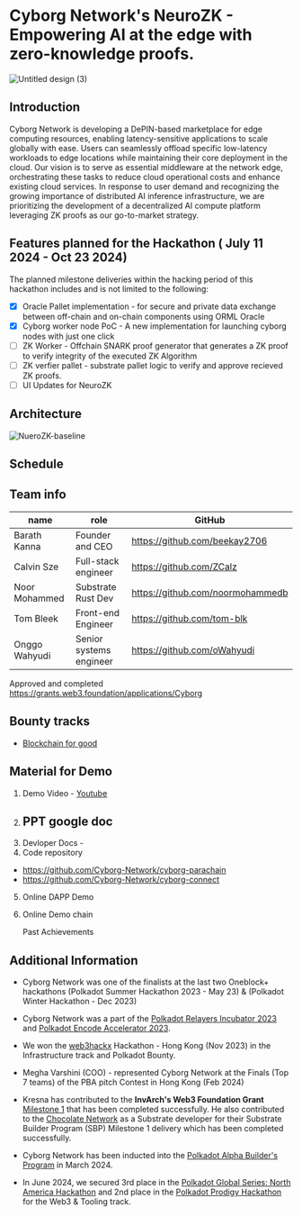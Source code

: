 # Cyborg Network's NeuroZK - Empowering AI at the edge with zero-knowledge proofs.

![Untitled design (3)](https://github.com/user-attachments/assets/11a20dd5-4dbf-4ee5-b99a-b99a4c56ae27)


## Introduction
Cyborg Network is developing a DePIN-based marketplace for edge computing resources, enabling latency-sensitive applications to scale globally with ease. Users can seamlessly offload specific low-latency workloads to edge locations while maintaining their core deployment in the cloud. Our vision is to serve as essential middleware at the network edge, orchestrating these tasks to reduce cloud operational costs and enhance existing cloud services. In response to user demand and recognizing the growing importance of distributed AI inference infrastructure, we are prioritizing the development of a decentralized AI compute platform leveraging ZK proofs as our go-to-market strategy.

## Features planned for the Hackathon ( July 11 2024 - Oct 23 2024)
The planned milestone deliveries within the hacking period of this hackathon includes and is not limited to the following:
- [X] Oracle Pallet implementation - for secure and private data exchange between off-chain and on-chain components using ORML Oracle
- [X] Cyborg worker node PoC - A new implementation for launching cyborg nodes with just one click
- [ ] ZK Worker - Offchain SNARK proof generator that generates a ZK proof to verify integrity of the executed ZK Algorithm
- [ ] ZK verfier pallet - substrate pallet logic to verify and approve recieved ZK proofs.
- [ ] UI Updates for NeuroZK

## Architecture

![NueroZK-baseline](https://github.com/user-attachments/assets/d7d73cc1-a045-4fab-a7f1-b3affd32e692)

## Schedule

## Team info
| name         | role         | GitHub |
| ----------- | ----------- | -----------  |
|   Barath Kanna |Founder and CEO  |  https://github.com/beekay2706  |
|   Calvin Sze  | Full-stack engineer  |  https://github.com/ZCalz  |
|   Noor Mohammed  | Substrate Rust Dev | https://github.com/noormohammedb |
|   Tom Bleek | Front-end Engineer     |  https://github.com/tom-blk  |
|   Onggo Wahyudi   | Senior systems engineer  |  https://github.com/oWahyudi  |

Approved and completed https://grants.web3.foundation/applications/Cyborg

##  Bounty tracks 
 - [Blockchain for good](https://dorahacks.io/hackathon/polkadot-2024-singapore/bounties-details#blockchain-for-good)

## Material for Demo
1. Demo Video - [Youtube]()
2. PPT google doc 
    -
3. Devloper Docs - 
4. Code repository
- https://github.com/Cyborg-Network/cyborg-parachain
- https://github.com/Cyborg-Network/cyborg-connect
    
5. Online DAPP Demo 
6. Online Demo chain

    Past Achievements

##  Additional Information

- Cyborg Network was one of the finalists at the last two Oneblock+ hackathons (Polkadot Summer Hackathon 2023 - May 23) & (Polkadot Winter Hackathon - Dec 2023)

- Cyborg Network was a part of the [Polkadot Relayers Incubator 2023](https://www.polkadotglobalseries.com/incubator/) and [Polkadot Encode Accelerator 2023](https://www.encode.club/encode-polkadot-accelerator-2023).

- We won the [web3hackx](https://www.hkweb3month.com/hackathon) Hackathon - Hong Kong (Nov 2023) in the Infrastructure track and Polkadot Bounty.

- Megha Varshini (COO) - represented Cyborg Network at the Finals (Top 7 teams) of the PBA pitch Contest in Hong Kong (Feb 2024)

- Kresna has contributed to the **InvArch's Web3 Foundation Grant** [Milestone 1](https://github.com/w3f/Grant-Milestone-Delivery/blob/7932b07cc38150701ba8ed034723193f66002975/deliveries/InvArch_M1.md) that has been completed successfully. He also contributed to the  [Chocolate Network](https://substrate.io/ecosystem/projects/chocolate/) as a Substrate developer for their Substrate Builder Program (SBP) Milestone 1 delivery which has been completed successfully.

- Cyborg Network has been inducted into the [Polkadot Alpha Builder's Program](https://polkadot.network/development/alpha/) in March 2024.

- In June 2024, we secured 3rd place in the [Polkadot Global Series: North America Hackathon](https://www.polkadotglobalseries.com/north-america/) and 2nd place in the [Polkadot Prodigy Hackathon](https://www.polkadotprodigy.com/) for the Web3 & Tooling track.
